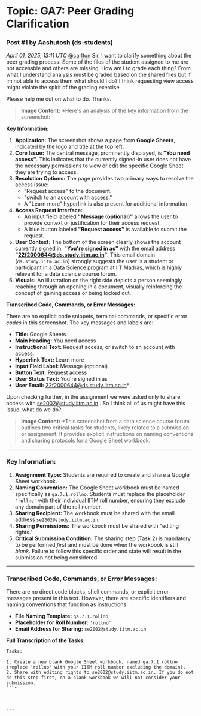 # Topic: GA7: Peer Grading Clarification

### Post #1 by **Aashutosh** (ds-students)
*April 01, 2025, 13:11 UTC*
[@carlton](https://discourse.onlinedegree.iitm.ac.in/u/carlton) Sir, I want to clarify something about the peer grading process. Some of the files of the student assigned to me are not accessble and others are missing. How am I to grade each thing? From what I understand analysis must be graded based on the shared files but if im not able to access them what should I do? I think requesting view access might violate the spirit of the grading exercise.

Please help me out on what to do. Thanks.



> **Image Content:** *Here's an analysis of the key information from the screenshot:

**Key Information:**

1.  **Application:** The screenshot shows a page from **Google Sheets**, indicated by the logo and title at the top left.
2.  **Core Issue:** The central message, prominently displayed, is **"You need access"**. This indicates that the currently signed-in user does not have the necessary permissions to view or edit the specific Google Sheet they are trying to access.
3.  **Resolution Options:** The page provides two primary ways to resolve the access issue:
    *   "Request access" to the document.
    *   "switch to an account with access."
    *   A "Learn more" hyperlink is also present for additional information.
4.  **Access Request Interface:**
    *   An input field labeled **"Message (optional)"** allows the user to provide context or justification for their access request.
    *   A blue button labeled **"Request access"** is available to submit the request.
5.  **User Context:** The bottom of the screen clearly shows the account currently signed in: **"You're signed in as"** with the email address **"22f2000644@ds.study.iitm.ac.in"**. This email domain (`ds.study.iitm.ac.in`) strongly suggests the user is a student or participant in a Data Science program at IIT Madras, which is highly relevant for a data science course forum.
6.  **Visuals:** An illustration on the right side depicts a person seemingly reaching through an opening in a document, visually reinforcing the concept of gaining access or being locked out.

**Transcribed Code, Commands, or Error Messages:**

There are no explicit code snippets, terminal commands, or specific error *codes* in this screenshot. The key messages and labels are:

*   **Title:** Google Sheets
*   **Main Heading:** You need access
*   **Instructional Text:** Request access, or switch to an account with access.
*   **Hyperlink Text:** Learn more
*   **Input Field Label:** Message (optional)
*   **Button Text:** Request access
*   **User Status Text:** You're signed in as
*   **User Email:** 22f2000644@ds.study.iitm.ac.in*



Upon checking further, in the assignment we were asked only to share access with se2002@study.iitm.ac.in . So I think all of us might have this issue. what do we do?



> **Image Content:** *This screenshot from a data science course forum outlines two critical tasks for students, likely related to a submission or assignment. It provides explicit instructions on naming conventions and sharing protocols for a Google Sheet workbook.

---

### Key Information:

1.  **Assignment Type:** Students are required to create and share a Google Sheet workbook.
2.  **Naming Convention:** The Google Sheet workbook must be named specifically as `ga.7.1.rollno`. Students must replace the placeholder `'rollno'` with their individual IITM roll number, ensuring they exclude any domain part of the roll number.
3.  **Sharing Recipient:** The workbook must be shared with the email address `se2002@study.iitm.ac.in`.
4.  **Sharing Permissions:** The workbook must be shared with "editing rights."
5.  **Critical Submission Condition:** The sharing step (Task 2) is mandatory to be performed *first* and must be done when the workbook is still *blank*. Failure to follow this specific order and state will result in the submission not being considered.

---

### Transcribed Code, Commands, or Error Messages:

There are no direct code blocks, shell commands, or explicit error messages present in this text. However, there are specific identifiers and naming conventions that function as instructions:

*   **File Naming Template:** `ga.7.1.rollno`
*   **Placeholder for Roll Number:** `'rollno'`
*   **Email Address for Sharing:** `se2002@study.iitm.ac.in`

**Full Transcription of the Tasks:**

```
Tasks:

1. Create a new blank Google Sheet workbook, named ga.7.1.rollno (replace 'rollno' with your IITM roll number excluding the domain).
2. Share with editing rights to se2002@study.iitm.ac.in. If you do not do this step first, on a blank workbook we will not consider your submission.
```*



---
